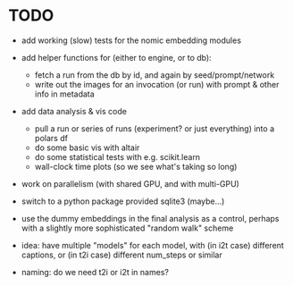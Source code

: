 # TODO

- add working (slow) tests for the nomic embedding modules

- add helper functions for (either to engine, or to db):

  - fetch a run from the db by id, and again by seed/prompt/network
  - write out the images for an invocation (or run) with prompt & other info in
    metadata

- add data analysis & vis code

  - pull a run or series of runs (experiment? or just everything) into a polars
    df
  - do some basic vis with altair
  - do some statistical tests with e.g. scikit.learn
  - wall-clock time plots (so we see what's taking so long)

- work on parallelism (with shared GPU, and with multi-GPU)

- switch to a python package provided sqlite3 (maybe...)

- use the dummy embeddings in the final analysis as a control, perhaps with a
  slightly more sophisticated "random walk" scheme

- idea: have multiple "models" for each model, with (in i2t case) different
  captions, or (in t2i case) different num_steps or similar

- naming: do we need t2i or i2t in names?
